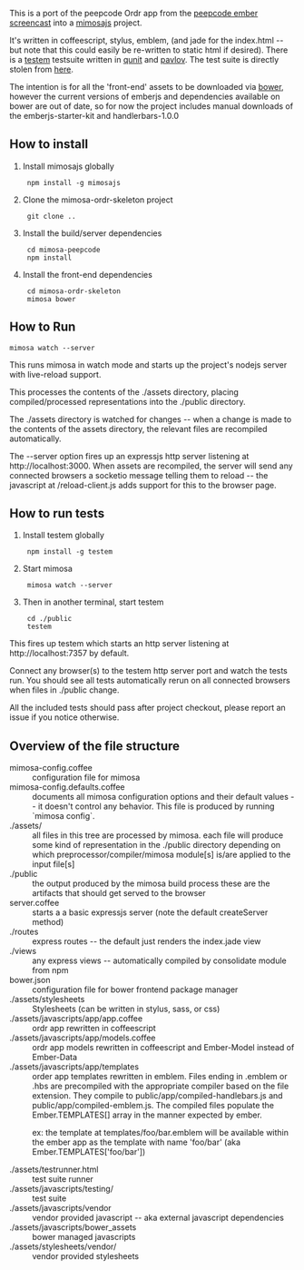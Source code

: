 This is a port of the peepcode Ordr app from the [peepcode ember
screencast][1] into a [mimosajs][2] project.

[1]:https://peepcode.com/products/emberjs
[2]:http://mimosajs.com
[3]:https://github.com/airportyh/testem
[4]:http://qunitjs.com
[5]:https://github.com/mmonteleone/pavlov
[6]:https://github.com/Ember-SC/peepcode-ordr-test/
[7]:http://bower.io/

It's written in coffeescript, stylus, emblem, (and jade for the index.html -- but note that
this could easily be re-written to static html if desired).  There is a [testem][3] testsuite written
in [qunit][4] and [pavlov][5].  The test
suite is directly stolen from [here][6].

The intention is for all the 'front-end' assets to be downloaded via [bower][7], however the current
versions of emberjs and dependencies available on bower are out of date, so for now the project includes
manual downloads of the emberjs-starter-kit and handlerbars-1.0.0

How to install
--------------

1. Install mimosajs globally

        npm install -g mimosajs

2. Clone the mimosa-ordr-skeleton project

        git clone ..

3. Install the build/server dependencies

        cd mimosa-peepcode
        npm install

4. Install the front-end dependencies

        cd mimosa-ordr-skeleton
        mimosa bower

How to Run
----------

    mimosa watch --server

This runs mimosa in watch mode and starts up the project's nodejs server with live-reload
support.

This processes the contents of the ./assets directory, placing compiled/processed
representations into the ./public directory.

The ./assets directory is watched for changes -- when a change is made to the contents of the assets directory, the
relevant files are recompiled automatically.

The --server option fires up an expressjs http server listening at http://localhost:3000.
When assets are recompiled, the server will send any connected browsers a socketio message
telling them to reload -- the javascript at /reload-client.js adds support for this to the
browser page.

How to run tests
----------------

1. Install testem globally

        npm install -g testem

2. Start mimosa

        mimosa watch --server

3. Then in another terminal, start testem

        cd ./public
        testem

This fires up testem which starts an http server listening at http://localhost:7357
by default.

Connect any browser(s) to the testem http server port and watch the tests run.  You should see
all tests automatically rerun on all connected browsers when files in ./public change.

All the included tests should pass after project checkout, please report an issue if you notice
otherwise.

Overview of the file structure
------------------------------

<dl>
<dt>mimosa-config.coffee</dt>
<dd>configuration file for mimosa</dd>

<dt>mimosa-config.defaults.coffee</dt>
<dd>documents all mimosa configuration options and
their default values -- it doesn't control any behavior.
This file is produced by running `mimosa config`.</dd>

<dt>./assets/</dt>
<dd>all files in this tree are processed by mimosa.
each file will produce some kind of representation
in the ./public directory depending on
which preprocessor/compiler/mimosa module[s] is/are applied to the input file[s]
</dd>

<dt>./public</dt>
<dd>the output produced by the mimosa build process these are the artifacts that
should get served to the browser</dd>

<dt>server.coffee</dt>
<dd>starts a a basic expressjs server (note the default createServer method)</dd>

<dt>./routes</dt>
<dd>express routes -- the default just renders the index.jade view</dd>

<dt>./views</dt>
<dd>any express views -- automatically compiled by consolidate module from npm</dd>

<dt>bower.json</dt>
<dd>configuration file for bower frontend package manager </dd>

<dt>./assets/stylesheets</dt>
<dd>Stylesheets (can be written in stylus, sass, or css)</dd>

<dt>./assets/javascripts/app/app.coffee</dt>
<dd>ordr app rewritten in coffeescript</dd>

<dt>./assets/javascripts/app/models.coffee</dt>
<dd>ordr app models rewritten in coffeescript and Ember-Model instead of Ember-Data</dd>

<dt>./assets/javascripts/app/templates</dt>
<dd>
order app templates rewritten in emblem.  Files ending in .emblem or .hbs are precompiled with the appropriate compiler
based on the file extension.
They compile to public/app/compiled-handlebars.js and public/app/compiled-emblem.js.
The compiled files populate the Ember.TEMPLATES[] array in the manner expected by ember.
<p>ex: the template at templates/foo/bar.emblem will be available within the ember app as the
template with name 'foo/bar' (aka Ember.TEMPLATES['foo/bar'])</p>
</dd>

<dt>./assets/testrunner.html</dt>
<dd>test suite runner</dd>

<dt>./assets/javascripts/testing/</dt>
<dd>test suite</dd>

<dt>./assets/javascripts/vendor</dt>
<dd>vendor provided javascript -- aka external javascript dependencies</dd>

<dt>./assets/javascripts/bower_assets</dt>
<dd>bower managed javascripts</dd>

<dt>./assets/stylesheets/vendor/</dt>
<dd>vendor provided stylesheets</dd>